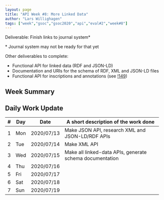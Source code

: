 ```yaml
---
layout: page
title: "API Week #8: More Linked Data"
author: "Lars Willighagen"
tags: ["week","gsoc","gsoc2020","api","eval#2","week#8"]
---
```


Deliverable: Finish links to journal system\*

\* Journal system may not be ready for that yet

Other deliverables to complete:
  - Functional API for linked data (RDF and JSON-LD)
  - Documentation and URIs for the schema of RDF, XML and JSON-LD files
  - Functional API for inscriptions and annotations (see [!149](https://gitlab.com/cdli/framework/-/merge_requests/149))

## Week Summary



## Daily Work Update

| # | Day | Date       | A short description of the work done |
|---|-----|------------|--------------------------------------|
| 1 | Mon | 2020/07/13 | Make JSON API, research XML and JSON-LD/RDF APIs |
| 2 | Tue | 2020/07/14 | Make XML API |
| 3 | Wed | 2020/07/15 | Make all linked-data APIs, generate schema documentation |
| 4 | Thu | 2020/07/16 |  |
| 5 | Fri | 2020/07/17 |  |
| 6 | Sat | 2020/07/18 |  |
| 7 | Sun | 2020/07/19 |  |

